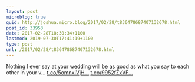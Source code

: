 ```yaml
---
layout: post
microblog: true
guid: http://joshua.micro.blog/2017/02/28/t836478687407132678.html
post_id: 33953
date: 2017-02-28T18:30:34+1100
lastmod: 2019-07-30T17:41:19+1100
type: post
url: /2017/02/28/t836478687407132678.html
---
```

Nothing I ever say at your wedding will be as good as what you say to each other in your v… [t.co/5omnxIVjH...](https://t.co/5omnxIVjHg) [t.co/9952fZxVF...](https://t.co/9952fZxVFw)
